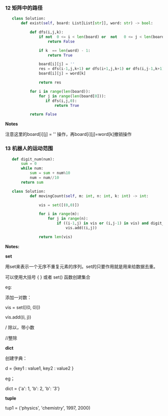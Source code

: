 ### 12 矩阵中的路径

 ```python
    class Solution:
        def exist(self, board: List[List[str]], word: str) -> bool:

            def dfs(i,j,k):
                if not  0 <= i < len(board) or  not   0 <= j < len(board[0]) or board[i][j]!= word[k]:
                    return False 

                if k  == len(word) - 1:
                    return True

                board[i][j] = ''
                res = dfs(i-1,j,k+1) or dfs(i+1,j,k+1) or dfs(i,j-1,k+1) or dfs(i,j+1,k+1)
                board[i][j] = word[k]

                return res 

            for i in range(len(board)):
                for j in range(len(board[0])):
                   if dfs(i,j,0):
                       return True

            return False
 ```           
**Notes**

注意这里的board[i][j] = '' 操作，再board[i][j]=word[k]撤销操作


### 13  机器人的运动范围

 ```python
    def digit_num(num):
        sum = 0
        while num:
            sum = sum + num%10
            num = num//10
        return sum

    class Solution:
            def movingCount(self, m: int, n: int, k: int) -> int:

                vis = set([(0,0)])

                for i in range(m):
                    for j in range(n):
                        if ((i-1,j) in vis or (i,j-1) in vis) and digit_num(i) + digit_num(j) <= k:
                            vis.add((i,j))

                return len(vis)
```


**Notes:**

**set**

用set来表示一个无序不重复元素的序列。set的只要作用就是用来给数据去重。 

可以使用大括号 { } 或者 set() 函数创建集合

eg: 

添加一对数：

vis = set([(0, 0)])

vis.add((i, j))


/ 除以，带小数

//整除

**dict**

创建字典：

d = {key1 : value1, key2 : value2 }

eg；

dict = {'a': 1, 'b': 2, 'b': '3'}

**tuple**

tup1 = ('physics', 'chemistry', 1997, 2000)


